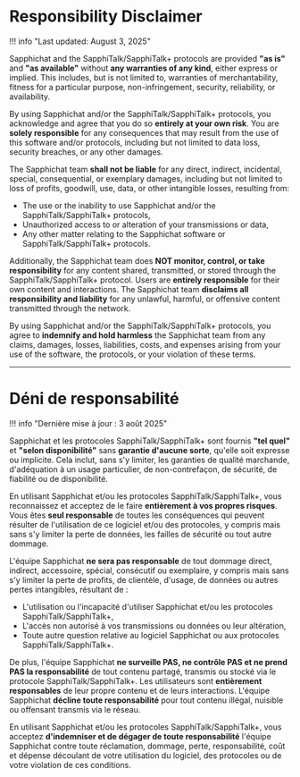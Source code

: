 # Responsibility Disclaimer

!!! info "Last updated: August 3, 2025"

Sapphichat and the SapphiTalk/SapphiTalk+ protocols are provided **"as is"** and **"as available"** without **any warranties of any kind**, either express or implied. This includes, but is not limited to, warranties of merchantability, fitness for a particular purpose, non-infringement, security, reliability, or availability.

By using Sapphichat and/or the SapphiTalk/SapphiTalk+ protocols, you acknowledge and agree that you do so **entirely at your own risk**. You are **solely responsible** for any consequences that may result from the use of this software and/or protocols, including but not limited to data loss, security breaches, or any other damages.

The Sapphichat team **shall not be liable** for any direct, indirect, incidental, special, consequential, or exemplary damages, including but not limited to loss of profits, goodwill, use, data, or other intangible losses, resulting from:

- The use or the inability to use Sapphichat and/or the SapphiTalk/SapphiTalk+ protocols,
- Unauthorized access to or alteration of your transmissions or data,
- Any other matter relating to the Sapphichat software or SapphiTalk/SapphiTalk+ protocols.

Additionally, the Sapphichat team does **NOT monitor, control, or take responsibility** for any content shared, transmitted, or stored through the SapphiTalk/SapphiTalk+ protocol. Users are **entirely responsible** for their own content and interactions. The Sapphichat team **disclaims all responsibility and liability** for any unlawful, harmful, or offensive content transmitted through the network.

By using Sapphichat and/or the SapphiTalk/SapphiTalk+ protocols, you agree to **indemnify and hold harmless** the Sapphichat team from any claims, damages, losses, liabilities, costs, and expenses arising from your use of the software, the protocols, or your violation of these terms.

---

# Déni de responsabilité

!!! info "Dernière mise à jour : 3 août 2025"

Sapphichat et les protocoles SapphiTalk/SapphiTalk+ sont fournis **"tel quel"** et **"selon disponibilité"** sans **garantie d'aucune sorte**, qu'elle soit expresse ou implicite. Cela inclut, sans s'y limiter, les garanties de qualité marchande, d'adéquation à un usage particulier, de non-contrefaçon, de sécurité, de fiabilité ou de disponibilité.

En utilisant Sapphichat et/ou les protocoles SapphiTalk/SapphiTalk+, vous reconnaissez et acceptez de le faire **entièrement à vos propres risques**. Vous êtes **seul responsable** de toutes les conséquences qui peuvent résulter de l'utilisation de ce logiciel et/ou des protocoles, y compris mais sans s'y limiter la perte de données, les failles de sécurité ou tout autre dommage.

L'équipe Sapphichat **ne sera pas responsable** de tout dommage direct, indirect, accessoire, spécial, consécutif ou exemplaire, y compris mais sans s'y limiter la perte de profits, de clientèle, d'usage, de données ou autres pertes intangibles, résultant de :

- L'utilisation ou l'incapacité d'utiliser Sapphichat et/ou les protocoles SapphiTalk/SapphiTalk+,
- L'accès non autorisé à vos transmissions ou données ou leur altération,
- Toute autre question relative au logiciel Sapphichat ou aux protocoles SapphiTalk/SapphiTalk+.

De plus, l'équipe Sapphichat **ne surveille PAS, ne contrôle PAS et ne prend PAS la responsabilité** de tout contenu partagé, transmis ou stocké via le protocole SapphiTalk/SapphiTalk+. Les utilisateurs sont **entièrement responsables** de leur propre contenu et de leurs interactions. L'équipe Sapphichat **décline toute responsabilité** pour tout contenu illégal, nuisible ou offensant transmis via le réseau.

En utilisant Sapphichat et/ou les protocoles SapphiTalk/SapphiTalk+, vous acceptez **d'indemniser et de dégager de toute responsabilité** l'équipe Sapphichat contre toute réclamation, dommage, perte, responsabilité, coût et dépense découlant de votre utilisation du logiciel, des protocoles ou de votre violation de ces conditions.
